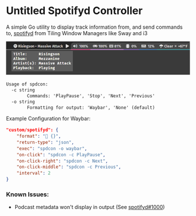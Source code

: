 # Untitled Spotifyd Controller
A simple Go utility to display track information from, and send commands to, [spotifyd](https://github.com/Spotifyd/spotifyd) from Tiling Window Managers like Sway and i3

![spdcon running in Waybar in Sway](docs/spdcon_waybar.png)

```
Usage of spdcon:
  -c string
        Commands: 'PlayPause', 'Stop', 'Next', 'Previous'
  -o string
        Formatting for output: 'Waybar', 'None' (default)
```

Example Configuration for Waybar:
```json
"custom/spotifyd": {
    "format": " {}",
    "return-type": "json",
    "exec": "spdcon -o waybar",
    "on-click": "spdcon -c PlayPause",
    "on-click-right": "spdcon -c Next",
    "on-click-middle": "spdcon -c Previous",
    "interval": 2
}
```
### Known Issues:
* Podcast metadata won't display in output (See [spotifyd#1000](https://github.com/Spotifyd/spotifyd/issues/1000))
